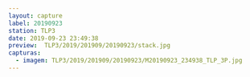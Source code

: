 ```yaml
---
layout: capture
label: 20190923
station: TLP3
date: 2019-09-23 23:49:38
preview:  TLP3/2019/201909/20190923/stack.jpg
capturas:
  - imagem: TLP3/2019/201909/20190923/M20190923_234938_TLP_3P.jpg
---
```

